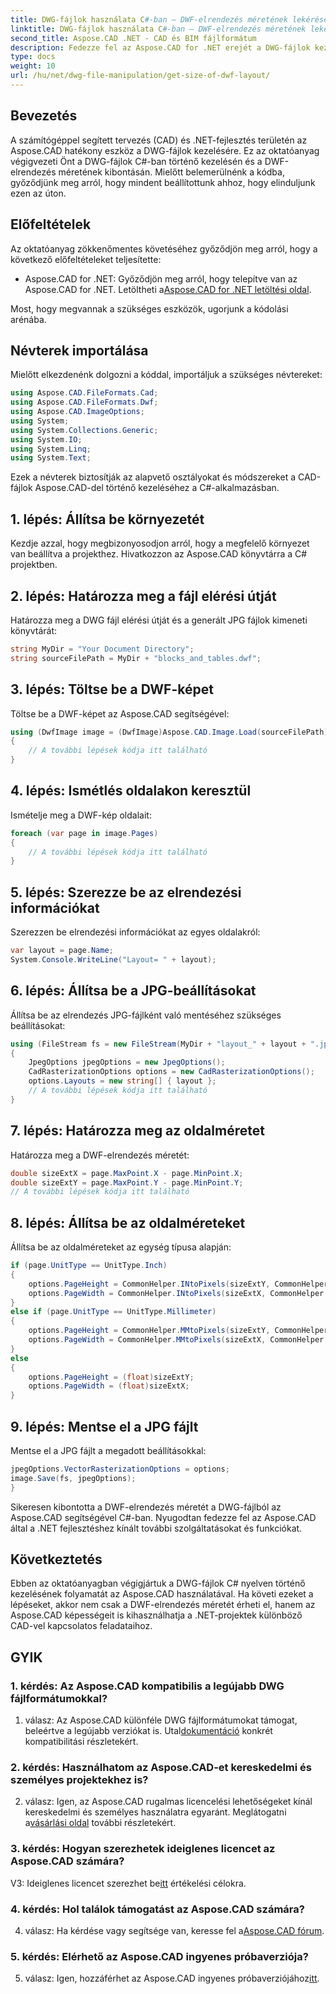 ```yaml
---
title: DWG-fájlok használata C#-ban – DWF-elrendezés méretének lekérése
linktitle: DWG-fájlok használata C#-ban – DWF-elrendezés méretének lekérése
second_title: Aspose.CAD .NET - CAD és BIM fájlformátum
description: Fedezze fel az Aspose.CAD for .NET erejét a DWG-fájlok kezelésében. Tanulja meg a DWF-elrendezési méretek könnyed kibontását a C# használatával.
type: docs
weight: 10
url: /hu/net/dwg-file-manipulation/get-size-of-dwf-layout/
---
```

## Bevezetés

A számítógéppel segített tervezés (CAD) és .NET-fejlesztés területén az Aspose.CAD hatékony eszköz a DWG-fájlok kezelésére. Ez az oktatóanyag végigvezeti Önt a DWG-fájlok C#-ban történő kezelésén és a DWF-elrendezés méretének kibontásán. Mielőtt belemerülnénk a kódba, győződjünk meg arról, hogy mindent beállítottunk ahhoz, hogy elinduljunk ezen az úton.

## Előfeltételek

Az oktatóanyag zökkenőmentes követéséhez győződjön meg arról, hogy a következő előfeltételeket teljesítette:

-  Aspose.CAD for .NET: Győződjön meg arról, hogy telepítve van az Aspose.CAD for .NET. Letöltheti a[Aspose.CAD for .NET letöltési oldal](https://releases.aspose.com/cad/net/).

Most, hogy megvannak a szükséges eszközök, ugorjunk a kódolási arénába.

## Névterek importálása

Mielőtt elkezdenénk dolgozni a kóddal, importáljuk a szükséges névtereket:

```csharp
using Aspose.CAD.FileFormats.Cad;
using Aspose.CAD.FileFormats.Dwf;
using Aspose.CAD.ImageOptions;
using System;
using System.Collections.Generic;
using System.IO;
using System.Linq;
using System.Text;
```

Ezek a névterek biztosítják az alapvető osztályokat és módszereket a CAD-fájlok Aspose.CAD-del történő kezeléséhez a C#-alkalmazásban.

## 1. lépés: Állítsa be környezetét

Kezdje azzal, hogy megbizonyosodjon arról, hogy a megfelelő környezet van beállítva a projekthez. Hivatkozzon az Aspose.CAD könyvtárra a C# projektben.

## 2. lépés: Határozza meg a fájl elérési útját

Határozza meg a DWG fájl elérési útját és a generált JPG fájlok kimeneti könyvtárát:

```csharp
string MyDir = "Your Document Directory";
string sourceFilePath = MyDir + "blocks_and_tables.dwf";
```

## 3. lépés: Töltse be a DWF-képet

Töltse be a DWF-képet az Aspose.CAD segítségével:

```csharp
using (DwfImage image = (DwfImage)Aspose.CAD.Image.Load(sourceFilePath))
{
    // A további lépések kódja itt található
}
```

## 4. lépés: Ismétlés oldalakon keresztül

Ismételje meg a DWF-kép oldalait:

```csharp
foreach (var page in image.Pages)
{
    // A további lépések kódja itt található
}
```

## 5. lépés: Szerezze be az elrendezési információkat

Szerezzen be elrendezési információkat az egyes oldalakról:

```csharp
var layout = page.Name;
System.Console.WriteLine("Layout= " + layout);
```

## 6. lépés: Állítsa be a JPG-beállításokat

Állítsa be az elrendezés JPG-fájlként való mentéséhez szükséges beállításokat:

```csharp
using (FileStream fs = new FileStream(MyDir + "layout_" + layout + ".jpg", FileMode.Create))
{
    JpegOptions jpegOptions = new JpegOptions();
    CadRasterizationOptions options = new CadRasterizationOptions();
    options.Layouts = new string[] { layout };
    // A további lépések kódja itt található
}
```

## 7. lépés: Határozza meg az oldalméretet

Határozza meg a DWF-elrendezés méretét:

```csharp
double sizeExtX = page.MaxPoint.X - page.MinPoint.X;
double sizeExtY = page.MaxPoint.Y - page.MinPoint.Y;
// A további lépések kódja itt található
```

## 8. lépés: Állítsa be az oldalméreteket

Állítsa be az oldalméreteket az egység típusa alapján:

```csharp
if (page.UnitType == UnitType.Inch)
{
    options.PageHeight = CommonHelper.INtoPixels(sizeExtY, CommonHelper.DPI);
    options.PageWidth = CommonHelper.INtoPixels(sizeExtX, CommonHelper.DPI);
}
else if (page.UnitType == UnitType.Millimeter)
{
    options.PageHeight = CommonHelper.MMtoPixels(sizeExtY, CommonHelper.DPI);
    options.PageWidth = CommonHelper.MMtoPixels(sizeExtX, CommonHelper.DPI);
}
else
{
    options.PageHeight = (float)sizeExtY;
    options.PageWidth = (float)sizeExtX;
}
```

## 9. lépés: Mentse el a JPG fájlt

Mentse el a JPG fájlt a megadott beállításokkal:

```csharp
jpegOptions.VectorRasterizationOptions = options;
image.Save(fs, jpegOptions);
}
```

Sikeresen kibontotta a DWF-elrendezés méretét a DWG-fájlból az Aspose.CAD segítségével C#-ban. Nyugodtan fedezze fel az Aspose.CAD által a .NET fejlesztéshez kínált további szolgáltatásokat és funkciókat.

## Következtetés

Ebben az oktatóanyagban végigjártuk a DWG-fájlok C# nyelven történő kezelésének folyamatát az Aspose.CAD használatával. Ha követi ezeket a lépéseket, akkor nem csak a DWF-elrendezés méretét érheti el, hanem az Aspose.CAD képességeit is kihasználhatja a .NET-projektek különböző CAD-vel kapcsolatos feladataihoz.

## GYIK

### 1. kérdés: Az Aspose.CAD kompatibilis a legújabb DWG fájlformátumokkal?

 1. válasz: Az Aspose.CAD különféle DWG fájlformátumokat támogat, beleértve a legújabb verziókat is. Utal[dokumentáció](https://reference.aspose.com/cad/net/) konkrét kompatibilitási részletekért.

### 2. kérdés: Használhatom az Aspose.CAD-et kereskedelmi és személyes projektekhez is?

 2. válasz: Igen, az Aspose.CAD rugalmas licencelési lehetőségeket kínál kereskedelmi és személyes használatra egyaránt. Meglátogatni a[vásárlási oldal](https://purchase.aspose.com/buy) további részletekért.

### 3. kérdés: Hogyan szerezhetek ideiglenes licencet az Aspose.CAD számára?

 V3: Ideiglenes licencet szerezhet be[itt](https://purchase.aspose.com/temporary-license/) értékelési célokra.

### 4. kérdés: Hol találok támogatást az Aspose.CAD számára?

4. válasz: Ha kérdése vagy segítsége van, keresse fel a[Aspose.CAD fórum](https://forum.aspose.com/c/cad/19).

### 5. kérdés: Elérhető az Aspose.CAD ingyenes próbaverziója?

 5. válasz: Igen, hozzáférhet az Aspose.CAD ingyenes próbaverziójához[itt](https://releases.aspose.com/).